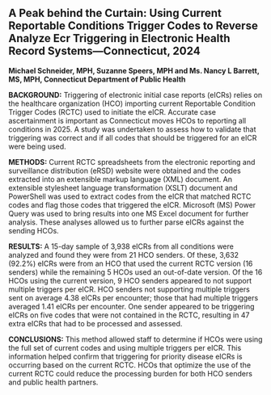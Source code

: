 ## A Peak behind the Curtain: Using Current Reportable Conditions Trigger Codes to Reverse Analyze Ecr Triggering in Electronic Health Record Systems—Connecticut, 2024

**Michael Schneider, MPH, Suzanne Speers, MPH and Ms. Nancy L Barrett, MS, MPH, Connecticut Department of Public Health**

**BACKGROUND:** Triggering of electronic initial case reports (eICRs) relies on the healthcare organization (HCO) importing current Reportable Condition Trigger Codes (RCTC) used to initiate the eICR. Accurate case ascertainment is important as Connecticut moves HCOs to reporting all conditions in 2025. A study was undertaken to assess how to validate that triggering was correct and if all codes that should be triggered for an eICR were being used.

**METHODS:** Current RCTC spreadsheets from the electronic reporting and surveillance distribution (eRSD) website were obtained and the codes extracted into an extensible markup language (XML) document. An extensible stylesheet language transformation (XSLT) document and PowerShell was used to extract codes from the eICR that matched RCTC codes and flag those codes that triggered the eICR. Microsoft (MS) Power Query was used to bring results into one MS Excel document for further analysis. These analyses allowed us to further parse eICRs against the sending HCOs.

**RESULTS:** A 15-day sample of 3,938 eICRs from all conditions were analyzed and found they were from 21 HCO senders. Of these, 3,632 (92.2%) eICRs were from an HCO that used the current RCTC version (16 senders) while the remaining 5 HCOs used an out-of-date version. Of the 16 HCOs using the current version, 9 HCO senders appeared to not support multiple triggers per eICR. HCO senders not supporting multiple triggers sent on average 4.38 eICRs per encounter; those that had multiple triggers averaged 1.41 eICRs per encounter. One sender appeared to be triggering eICRs on five codes that were not contained in the RCTC, resulting in 47 extra eICRs that had to be processed and assessed.

**CONCLUSIONS:** This method allowed staff to determine if HCOs were using the full set of current codes and using multiple triggers per eICR. This information helped confirm that triggering for priority disease eICRs is occurring based on the current RCTC. HCOs that optimize the use of the current RCTC could reduce the processing burden for both HCO senders and public health partners.